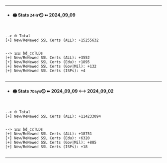 

---
- #### 🖨️ **Stats** `24Hr`⏲️ ➼ 2024_09_09
```console


--> 🌐 Total
[+] New/ReNewed SSL Certs (ALL): +15255632


--> 🇧🇩 bd_ccTLDs
[+] New/ReNewed SSL Certs (ALL): +3552
[+] New/ReNewed SSL Certs (Edu): +1895
[+] New/ReNewed SSL Certs (Gov|Mil): +132
[+] New/ReNewed SSL Certs (ISPs): +4


```

---
- #### 🖨️ **Stats** `7Days`⏲️ ➼ 2024_09_09 <--> 2024_09_02
```console


--> 🌐 Total
[+] New/ReNewed SSL Certs (ALL): +114233094


--> 🇧🇩 bd_ccTLDs
[+] New/ReNewed SSL Certs (ALL): +18751
[+] New/ReNewed SSL Certs (Edu): +6320
[+] New/ReNewed SSL Certs (Gov|Mil): +885
[+] New/ReNewed SSL Certs (ISPs): +18


```

---

